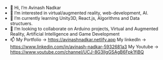 - 👋 Hi, I’m Avinash Nadkar
- 👀 I’m interested in virtual/augmented reality, web-development, AI.
- 🌱 I’m currently learning Unity3D, React.js, Algorithms and Data structuers.
- 💞️ I’m looking to collaborate on Arduino projects, Virtual and Augmented Reality, Artificial Intelligence and Game Development
- 📫 My Portfolio ->  https://avinashnadkar.netlify.app
     My linkedIn ->  https://www.linkedin.com/in/avinash-nadkar-5932681a3
     My Youtube -> https://www.youtube.com/channel/UCJ-8G3lIgGSAgB6Fpk1fjBQ

